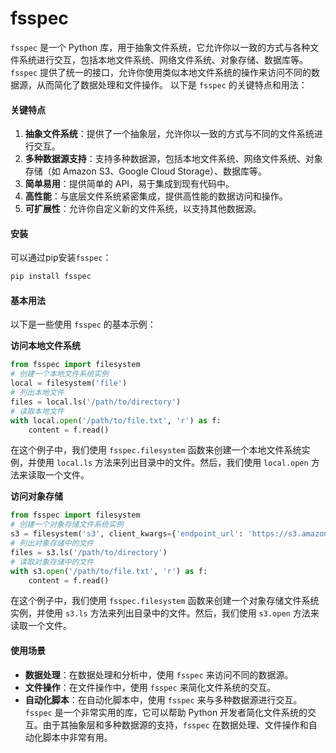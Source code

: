 # fsspec

`fsspec` 是一个 Python 库，用于抽象文件系统，它允许你以一致的方式与各种文件系统进行交互，包括本地文件系统、网络文件系统、对象存储、数据库等。`fsspec` 提供了统一的接口，允许你使用类似本地文件系统的操作来访问不同的数据源，从而简化了数据处理和文件操作。 以下是 `fsspec` 的关键特点和用法：

#### 关键特点

1. **抽象文件系统**：提供了一个抽象层，允许你以一致的方式与不同的文件系统进行交互。
2. **多种数据源支持**：支持多种数据源，包括本地文件系统、网络文件系统、对象存储（如 Amazon S3、Google Cloud Storage）、数据库等。
3. **简单易用**：提供简单的 API，易于集成到现有代码中。
4. **高性能**：与底层文件系统紧密集成，提供高性能的数据访问和操作。
5. **可扩展性**：允许你自定义新的文件系统，以支持其他数据源。

#### 安装

可以通过pip安装`fsspec`：

```bash
pip install fsspec
```

#### 基本用法

以下是一些使用 `fsspec` 的基本示例：

**访问本地文件系统**

```python
from fsspec import filesystem
# 创建一个本地文件系统实例
local = filesystem('file')
# 列出本地文件
files = local.ls('/path/to/directory')
# 读取本地文件
with local.open('/path/to/file.txt', 'r') as f:
    content = f.read()
```

在这个例子中，我们使用 `fsspec.filesystem` 函数来创建一个本地文件系统实例，并使用 `local.ls` 方法来列出目录中的文件。然后，我们使用 `local.open` 方法来读取一个文件。

**访问对象存储**

```python
from fsspec import filesystem
# 创建一个对象存储文件系统实例
s3 = filesystem('s3', client_kwargs={'endpoint_url': 'https://s3.amazonaws.com'})
# 列出对象存储中的文件
files = s3.ls('/path/to/directory')
# 读取对象存储中的文件
with s3.open('/path/to/file.txt', 'r') as f:
    content = f.read()
```

在这个例子中，我们使用 `fsspec.filesystem` 函数来创建一个对象存储文件系统实例，并使用 `s3.ls` 方法来列出目录中的文件。然后，我们使用 `s3.open` 方法来读取一个文件。

#### 使用场景

* **数据处理**：在数据处理和分析中，使用 `fsspec` 来访问不同的数据源。
* **文件操作**：在文件操作中，使用 `fsspec` 来简化文件系统的交互。
* **自动化脚本**：在自动化脚本中，使用 `fsspec` 来与多种数据源进行交互。 `fsspec` 是一个非常实用的库，它可以帮助 Python 开发者简化文件系统的交互。由于其抽象层和多种数据源的支持，`fsspec` 在数据处理、文件操作和自动化脚本中非常有用。
